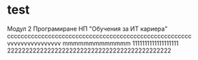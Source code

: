 # test
Модул 2 Програмиране
НП "Обучения за ИТ кариера"
cccccccccccccccccccccccccccccccccccccccccccccccccccccc
vvvvvvvvvvvvvvvv
mmmmmmmmmmmmm
1111111111111111111
222222222222222222222222222222222222222222222
